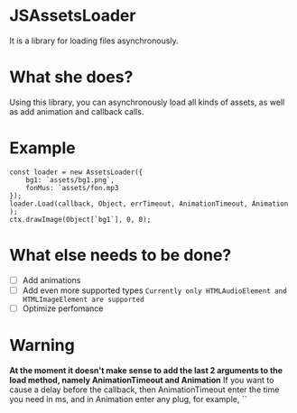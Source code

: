 # JSAssetsLoader
It is a library for loading files asynchronously.
# What she does?

Using this library, you can asynchronously load all kinds of assets, as well as add animation and callback calls.
# Example 
``` 
const loader = new AssetsLoader({
    bg1: `assets/bg1.png`,
    fonMus: `assets/fon.mp3
}); 
loader.Load(callback, Object, errTimeout, AnimationTimeout, Animation );
ctx.drawImage(Object[`bg1`], 0, 0);
```

# What else needs to be done?
- [ ] Add animations
- [ ] Add even more supported types
`Currently only HTMLAudioElement and HTMLImageElement are supported`
- [ ] Optimize perfomance
# Warning
**At the moment it doesn't make sense to add the last 2 arguments to the load method, namely AnimationTimeout and Animation**
If you want to cause a delay before the callback, then AnimationTimeout enter the time you need in ms, and in Animation enter any plug, for example, ``
